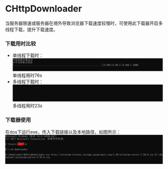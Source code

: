 # CHttpDownloader
当服务器限速或服务器在境外导致浏览器下载速度较慢时，可使用此下载器开启多线程下载，提升下载速度。  
### 下载用时比较
* 单线程下载时：   
![image](https://github.com/YanYangB/CHttpDownloader/blob/master/image/single.gif)
单线程用时76s
* 多线程下载时：   
![image](https://github.com/YanYangB/CHttpDownloader/blob/master/image/multi.gif)
多线程用时23s  

### 下载器使用  
在dos下运行exe，传入下载链接以及本地路径，如图所示：  
![image](https://github.com/YanYangB/CHttpDownloader/blob/master/image/download1.png)
